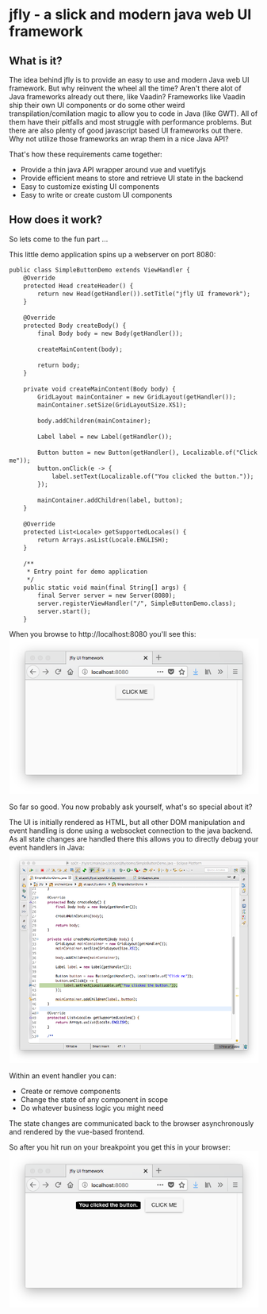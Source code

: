 # jfly - a slick and modern java web UI framework
## What is it?
The idea behind jfly is to provide an easy to use and modern Java web UI framework. But why reinvent the wheel all the time? Aren't there alot of Java frameworks already out there, like Vaadin?
Frameworks like Vaadin ship their own UI components or do some other weird transpilation/comilation magic to allow you to code in Java (like GWT). All of them have their pitfalls and most struggle with performance problems.
But there are also plenty of good javascript based UI frameworks out there. Why not utilize those frameworks an wrap them in a nice Java API?

That's how these requirements came together:
* Provide a thin java API wrapper around vue and vuetifyjs
* Provide efficient means to store and retrieve UI state in the backend
* Easy to customize existing UI components
* Easy to write or create custom UI components

## How does it work?
So lets come to the fun part ...

This little demo application spins up a webserver on port 8080:
```
public class SimpleButtonDemo extends ViewHandler {
	@Override
	protected Head createHeader() {
		return new Head(getHandler()).setTitle("jfly UI framework");
	}

	@Override
	protected Body createBody() {
		final Body body = new Body(getHandler());

		createMainContent(body);

		return body;
	}

	private void createMainContent(Body body) {
		GridLayout mainContainer = new GridLayout(getHandler());
		mainContainer.setSize(GridLayoutSize.XS1);

		body.addChildren(mainContainer);

		Label label = new Label(getHandler());

		Button button = new Button(getHandler(), Localizable.of("Click me"));
		button.onClick(e -> {
			label.setText(Localizable.of("You clicked the button."));
		});

		mainContainer.addChildren(label, button);
	}

	@Override
	protected List<Locale> getSupportedLocales() {
		return Arrays.asList(Locale.ENGLISH);
	}

	/**
	 * Entry point for demo application
	 */
	public static void main(final String[] args) {
		final Server server = new Server(8080);
		server.registerViewHandler("/", SimpleButtonDemo.class);
		server.start();
	}
```

When you browse to http://localhost:8080 you'll see this:
![Vuetify-based UI](docs/img/demo_before_button_click.png)

So far so good. You now probably ask yourself, what's so special about it?

The UI is initially rendered as HTML, but all other DOM manipulation and event handling is done using a websocket connection to the java backend.
As all state changes are handled there this allows you to directly debug your event handlers in Java:
![Vuetify-based UI](docs/img/eclipse_breakpoint.png)

Within an event handler you can:
* Create or remove components
* Change the state of any component in scope
* Do whatever business logic you might need

The state changes are communicated back to the browser asynchronously and rendered by the vue-based frontend.

So after you hit run on your breakpoint you get this in your browser:
![Vuetify-based UI](docs/img/demo_after_button_click.png)





